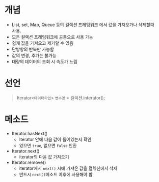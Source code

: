 # 개념
- List, set, Map, Queue 등의 컬렉션 프레임워크 에서 값을 가져오가나 삭제할때 사용.
- 모든 컬렉션 프레임워크에 공통으로 사용 가능
- 쉽게 값을 가져오고 제거할 수 있음
- 단방향의 반복만 가능함
- 값의 변경, 추가는 불가능
- 대량의 데이터의 조회 시 속도가 느림

# 선언
> Iterator<`데이터타입`> `변수명` = 컬렉션.interator();

# 메소드
- Iterator.hasNext()
  - Iterator 안에 다음 값이 들어있는지 확인
  - 있으면 `true`, 없으면 `false` 반환
- Iterator.next()
  - iterator의 다음 값 가져오기
- Iterator.remove()
  - iterator에서 `next()` 시에 가져온 값을 컬렉션에서 삭제
  - 반드시 `next()`메소드 이후에 사용해야 함
